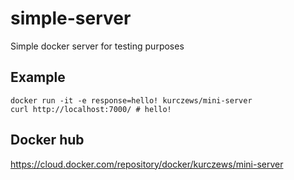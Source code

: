 # simple-server
Simple docker server for testing purposes

## Example
```
docker run -it -e response=hello! kurczews/mini-server
curl http://localhost:7000/ # hello!
```

## Docker hub
https://cloud.docker.com/repository/docker/kurczews/mini-server
